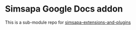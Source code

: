 # Simsapa Google Docs addon

This is a sub-module repo for [simsapa-extensions-and-plugins](https://github.com/simsapa/simsapa-extensions-and-plugins)
